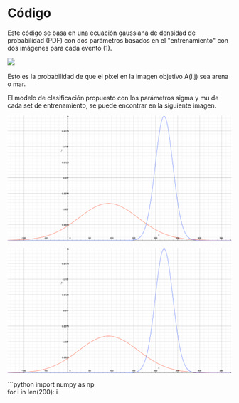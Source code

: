 # Código
Este código se basa en una ecuación gaussiana de densidad de probabilidad (PDF) con dos parámetros basados en el "entrenamiento" con dós imágenes para cada evento (1).

<img src="https://render.githubusercontent.com/render/math?math=P(A_{ij_{objetivo}}| \sigma_{entrenamiento},\mu_{entrenamiento})=\frac{1}{\sqrt{2 \pi \sigma ^2}}e^{\frac{(x-\mu)^2}{2\sigma^2}}">

Esto es la probabilidad de que el pixel en la imagen objetivo A(i,j) sea arena o mar.

El modelo de clasificación propuesto con los parámetros sigma y mu de cada set de entrenamiento, se puede encontrar en la siguiente imagen.

![alt text](https://github.com/devnull404/VV-TECNM/blob/master/work-01/img/modelo.jpg)

![Markdown Mark](./img/modelo.jpg)

´´´python
import numpy as np  
for i in len(200):
    i
